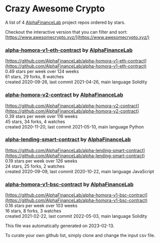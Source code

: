 # Crazy Awesome Crypto
A list of 4 [AlphaFinanceLab](https://github.com/AlphaFinanceLab) project repos ordered by stars.  

Checkout the interactive version that you can filter and sort: 
[https://www.awesomecrypto.xyz/](https://www.awesomecrypto.xyz/)  


### [alpha-homora-v1-eth-contract](https://github.com/AlphaFinanceLab/alpha-homora-v1-eth-contract) by [AlphaFinanceLab](https://github.com/AlphaFinanceLab)  
  
[https://github.com/AlphaFinanceLab/alpha-homora-v1-eth-contract](https://github.com/AlphaFinanceLab/alpha-homora-v1-eth-contract)  
0.49 stars per week over 124 weeks  
61 stars, 29 forks, 8 watches  
created 2020-09-26, last commit 2021-04-26, main language Solidity  


### [alpha-homora-v2-contract](https://github.com/AlphaFinanceLab/alpha-homora-v2-contract) by [AlphaFinanceLab](https://github.com/AlphaFinanceLab)  
  
[https://github.com/AlphaFinanceLab/alpha-homora-v2-contract](https://github.com/AlphaFinanceLab/alpha-homora-v2-contract)  
0.39 stars per week over 116 weeks  
45 stars, 34 forks, 4 watches  
created 2020-11-20, last commit 2021-05-10, main language Python  


### [alpha-lending-smart-contract](https://github.com/AlphaFinanceLab/alpha-lending-smart-contract) by [AlphaFinanceLab](https://github.com/AlphaFinanceLab)  
  
[https://github.com/AlphaFinanceLab/alpha-lending-smart-contract](https://github.com/AlphaFinanceLab/alpha-lending-smart-contract)  
0.19 stars per week over 126 weeks  
24 stars, 25 forks, 2 watches  
created 2020-09-09, last commit 2020-10-22, main language JavaScript  


### [alpha-homora-v1-bsc-contract](https://github.com/AlphaFinanceLab/alpha-homora-v1-bsc-contract) by [AlphaFinanceLab](https://github.com/AlphaFinanceLab)  
  
[https://github.com/AlphaFinanceLab/alpha-homora-v1-bsc-contract](https://github.com/AlphaFinanceLab/alpha-homora-v1-bsc-contract)  
0.16 stars per week over 103 weeks  
16 stars, 8 forks, 3 watches  
created 2021-02-22, last commit 2022-05-03, main language Solidity  


This file was automatically generated on 2023-02-13.  

To curate your own github list, simply clone and change the input csv file.  